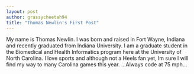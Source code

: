 ```yaml
---
layout: post
author: grassycheetah94
title: "Thomas Newlin's First Post"
---
```

My name is Thomas Newlin. I was born and raised in Fort Wayne, Indiana and recently graduated from Indiana University. 
I am a graduate student in the Biomedical and Health Informatics program here at the University of North Carolina.
I love sports and although not a Heels fan yet, Im sure I will find my way to many Carolina games this year. 
...Always code at 75 mph...
